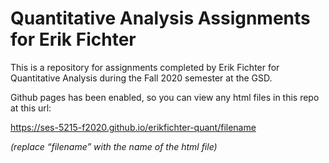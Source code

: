 # Quantitative Analysis Assignments for Erik Fichter
This is a repository for assignments completed by Erik Fichter for Quantitative Analysis during the Fall 2020 semester at the GSD.

Github pages has been enabled, so you can view any html files in this repo at this url:

https://ses-5215-f2020.github.io/erikfichter-quant/filename

*(replace “filename” with the name of the html file)*
